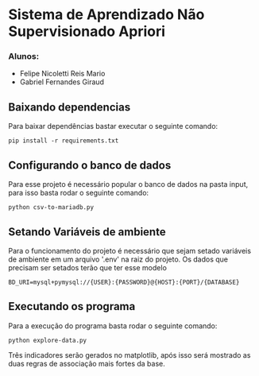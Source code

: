 # Sistema de Aprendizado Não Supervisionado Apriori

### Alunos:
- Felipe Nicoletti Reis Mario
- Gabriel Fernandes Giraud

## Baixando dependencias

Para baixar dependências bastar executar o seguinte comando:

```pip install -r requirements.txt```

## Configurando o banco de dados

Para esse projeto é necessário popular o banco de dados na pasta input, para isso basta rodar o seguinte comando:

```python csv-to-mariadb.py```

## Setando Variáveis de ambiente

Para o funcionamento do projeto é necessário que sejam setado
variáveis de ambiente em um arquivo '.env' na raiz do projeto.
Os dados que precisam ser setados terão que ter esse modelo

```
BD_URI=mysql+pymysql://{USER}:{PASSWORD}@{HOST}:{PORT}/{DATABASE}
```

## Executando os programa

Para a execução do programa basta rodar o seguinte comando:

```python explore-data.py```

Três indicadores serão gerados no matplotlib, após isso será mostrado as duas regras de associação mais fortes da base.
